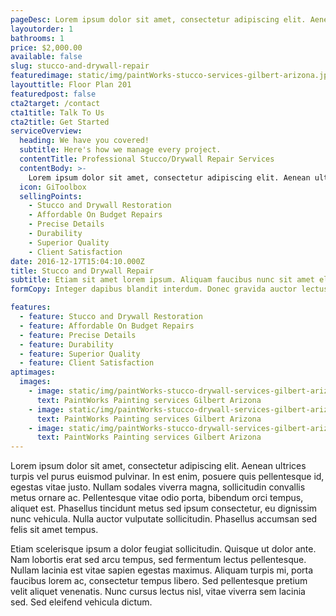 ```yaml
---
pageDesc: Lorem ipsum dolor sit amet, consectetur adipiscing elit. Aenean ultrices turpis vel purus euismod pulvinar. In est enim, posuere quis pellentesque id, egestas vitae justo. Nullam sodales viverra magna, sollicitudin convallis metus ornare ac. Pellentesque vitae odio porta, bibendum orci tempus, aliquet est. Phasellus tincidunt metus sed ipsum consectetur, eu dignissim nunc vehicula. Nulla auctor vulputate sollicitudin. Phasellus accumsan sed felis sit amet tempus.
layoutorder: 1
bathrooms: 1
price: $2,000.00
available: false
slug: stucco-and-drywall-repair
featuredimage: static/img/paintWorks-stucco-services-gilbert-arizona.jpeg
layouttitle: Floor Plan 201
featuredpost: false
cta2target: /contact
cta1title: Talk To Us
cta2title: Get Started
serviceOverview:
  heading: We have you covered!
  subtitle: Here's how we manage every project.
  contentTitle: Professional Stucco/Drywall Repair Services
  contentBody: >-
    Lorem ipsum dolor sit amet, consectetur adipiscing elit. Aenean ultrices turpis vel purus euismod pulvinar. In est enim, posuere quis pellentesque id, egestas vitae justo. Nullam sodales viverra magna, sollicitudin convallis metus ornare ac. Pellentesque vitae odio porta, bibendum orci tempus, aliquet est. Phasellus tincidunt metus sed ipsum consectetur, eu dignissim nunc vehicula. Nulla auctor vulputate sollicitudin. Phasellus accumsan sed felis sit amet tempus. 
  icon: GiToolbox
  sellingPoints:
    - Stucco and Drywall Restoration
    - Affordable On Budget Repairs
    - Precise Details
    - Durability
    - Superior Quality
    - Client Satisfaction
date: 2016-12-17T15:04:10.000Z
title: Stucco and Drywall Repair
subtitle: Etiam sit amet lorem ipsum. Aliquam faucibus nunc sit amet elit commodo efficitur.
formCopy: Integer dapibus blandit interdum. Donec gravida auctor lectus, in rhoncus ipsum suscipit eget. In non tincidunt nibh, a tempor tortor. Etiam sit amet lorem ipsum. Aliquam faucibus nunc sit amet elit commodo efficitur.

features:
  - feature: Stucco and Drywall Restoration
  - feature: Affordable On Budget Repairs
  - feature: Precise Details
  - feature: Durability
  - feature: Superior Quality
  - feature: Client Satisfaction
aptimages:
  images:
    - image: static/img/paintWorks-stucco-drywall-services-gilbert-arizona-1.jpeg
      text: PaintWorks Painting services Gilbert Arizona
    - image: static/img/paintWorks-stucco-drywall-services-gilbert-arizona-2.jpeg
      text: PaintWorks Painting services Gilbert Arizona
    - image: static/img/paintWorks-stucco-drywall-services-gilbert-arizona-3.jpeg
      text: PaintWorks Painting services Gilbert Arizona
---
```


Lorem ipsum dolor sit amet, consectetur adipiscing elit. Aenean ultrices turpis vel purus euismod pulvinar. In est enim, posuere quis pellentesque id, egestas vitae justo. Nullam sodales viverra magna, sollicitudin convallis metus ornare ac. Pellentesque vitae odio porta, bibendum orci tempus, aliquet est. Phasellus tincidunt metus sed ipsum consectetur, eu dignissim nunc vehicula. Nulla auctor vulputate sollicitudin. Phasellus accumsan sed felis sit amet tempus. 

Etiam scelerisque ipsum a dolor feugiat sollicitudin. Quisque ut dolor ante. Nam lobortis erat sed arcu tempus, sed fermentum lectus pellentesque. Nullam lacinia est vitae sapien egestas maximus. Aliquam turpis mi, porta faucibus lorem ac, consectetur tempus libero. Sed pellentesque pretium velit aliquet venenatis. Nunc cursus lectus nisl, vitae viverra sem lacinia sed. Sed eleifend vehicula dictum.